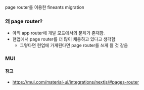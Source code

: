 page router를 이용한 fineants migration

### 왜 page router?
- 아직 app router에 개발 모드에서의 문제가 존재함.
- 현업에서 page router를 더 많이 채용하고 있다고 생각함
	- 그렇다면 현업에 가게된다면 page router를 쓰게 될 것 같음


### MUI
#### 참고
- https://mui.com/material-ui/integrations/nextjs/#pages-router